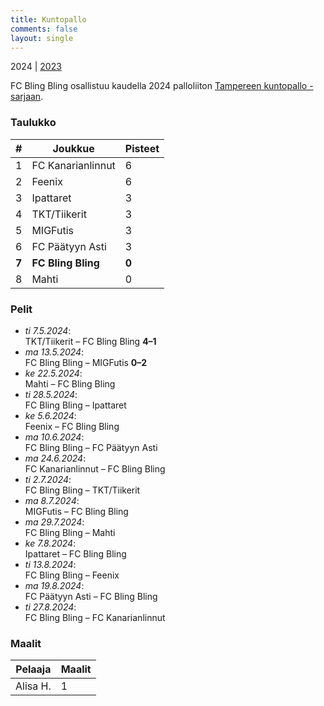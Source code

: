```yaml
---
title: Kuntopallo
comments: false
layout: single
---
```


2024 | [2023](/series/2023)


 FC Bling Bling osallistuu kaudella 2024 palloliiton [Tampereen kuntopallo -sarjaan](https://tulospalvelu.palloliitto.fi/category/NH1!lanhl24/tables).


### Taulukko
| # | Joukkue | Pisteet |
|---|---------| ---|
|1 | FC Kanarianlinnut | 6 |
|2 | Feenix | 6 |
|3 | Ipattaret | 3 |
|4 | TKT/Tiikerit | 3 |
|5 | MIGFutis | 3 |
|6 | FC Päätyyn Asti | 3 |
| **7** | **FC Bling Bling** | **0** |
|8 | Mahti | 0 |

### Pelit

* *ti 7.5.2024*:\
  TKT/Tiikerit – FC Bling Bling **4–1** 
* *ma 13.5.2024*:\
  FC Bling Bling – MIGFutis **0–2** 
* *ke 22.5.2024*:\
  Mahti – FC Bling Bling  
* *ti 28.5.2024*:\
  FC Bling Bling – Ipattaret  
* *ke 5.6.2024*:\
  Feenix – FC Bling Bling  
* *ma 10.6.2024*:\
  FC Bling Bling – FC Päätyyn Asti  
* *ma 24.6.2024*:\
  FC Kanarianlinnut – FC Bling Bling  
* *ti 2.7.2024*:\
  FC Bling Bling – TKT/Tiikerit  
* *ma 8.7.2024*:\
  MIGFutis – FC Bling Bling  
* *ma 29.7.2024*:\
  FC Bling Bling – Mahti  
* *ke 7.8.2024*:\
  Ipattaret – FC Bling Bling  
* *ti 13.8.2024*:\
  FC Bling Bling – Feenix  
* *ma 19.8.2024*:\
  FC Päätyyn Asti – FC Bling Bling  
* *ti 27.8.2024*:\
  FC Bling Bling – FC Kanarianlinnut  

### Maalit


| Pelaaja | Maalit |
|---| ---|
|Alisa H. | 1 |